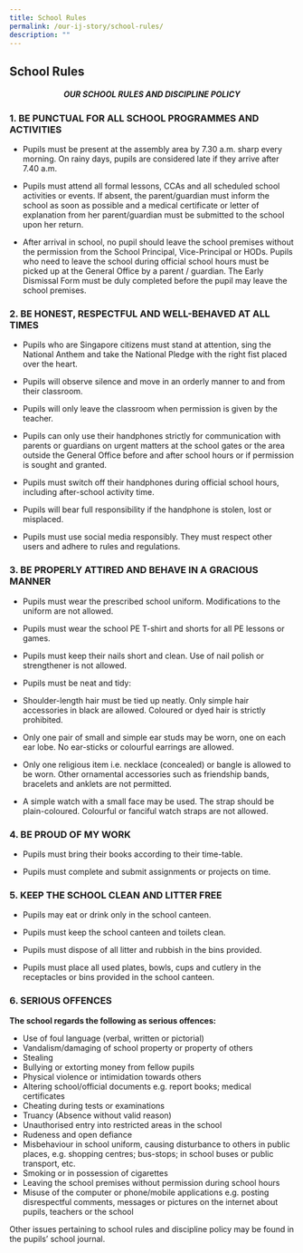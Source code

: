 ```yaml
---
title: School Rules
permalink: /our-ij-story/school-rules/
description: ""
---
```



## School Rules

##### <center> OUR SCHOOL RULES AND DISCIPLINE POLICY</center>

### 1\. BE PUNCTUAL FOR ALL SCHOOL PROGRAMMES AND ACTIVITIES


*   Pupils must be present at the assembly area by 7.30 a.m. sharp every morning. On rainy days, pupils are considered late if they arrive after 7.40 a.m.

*   Pupils must attend all formal lessons, CCAs and all scheduled school activities or events. If absent, the parent/guardian must inform the school as soon as possible and a medical certificate or letter of explanation from her parent/guardian must be submitted to the school upon her return.

*   After arrival in school, no pupil should leave the school premises without the permission from the School Principal, Vice-Principal or HODs. Pupils who need to leave the school during official school hours must be picked up at the General Office by a parent / guardian. The Early Dismissal Form must be duly completed before the pupil may leave the school premises.

### 2\. BE HONEST, RESPECTFUL AND WELL-BEHAVED AT ALL TIMES

*   Pupils who are Singapore citizens must stand at attention, sing the National Anthem and take the National Pledge with the right fist placed over the heart.

*   Pupils will observe silence and move in an orderly manner to and from their classroom.

*   Pupils will only leave the classroom when permission is given by the teacher.

*   Pupils can only use their handphones strictly for communication with parents or guardians on urgent matters at the school gates or the area outside the General Office before and after school hours or if permission is sought and granted.

*   Pupils must switch off their handphones during official school hours, including after-school activity time.

*   Pupils will bear full responsibility if the handphone is stolen, lost or misplaced.

*   Pupils must use social media responsibly. They must respect other users and adhere to rules and regulations.

### 3\. BE PROPERLY ATTIRED AND BEHAVE IN A GRACIOUS MANNER


*   Pupils must wear the prescribed school uniform. Modifications to the uniform are not allowed.

*   Pupils must wear the school PE T-shirt and shorts for all PE lessons or games.

*   Pupils must keep their nails short and clean. Use of nail polish or strengthener is not allowed.

*   Pupils must be neat and tidy:

*   Shoulder-length hair must be tied up neatly. Only simple hair accessories in black are allowed. Coloured or dyed hair is strictly prohibited.

*   Only one pair of small and simple ear studs may be worn, one on each ear lobe. No ear-sticks or colourful earrings are allowed.

*   Only one religious item i.e. necklace (concealed) or bangle is allowed to be worn. Other ornamental accessories such as friendship bands, bracelets and anklets are not permitted.

*   A simple watch with a small face may be used. The strap should be plain-coloured. Colourful or fanciful watch straps are not allowed.

### 4\. BE PROUD OF MY WORK


*   Pupils must bring their books according to their time-table.

*   Pupils must complete and submit assignments or projects on time.

### 5\. KEEP THE SCHOOL CLEAN AND LITTER FREE


*   Pupils may eat or drink only in the school canteen.

*   Pupils must keep the school canteen and toilets clean.

*   Pupils must dispose of all litter and rubbish in the bins provided.

*   Pupils must place all used plates, bowls, cups and cutlery in the receptacles or bins provided in the school canteen.

### 6\. SERIOUS OFFENCES


**The school regards the following as serious offences:**

  

*   Use of foul language (verbal, written or pictorial)
*   Vandalism/damaging of school property or property of others
*   Stealing
*   Bullying or extorting money from fellow pupils
*   Physical violence or intimidation towards others
*   Altering school/official documents e.g. report books; medical certificates
*   Cheating during tests or examinations
*   Truancy (Absence without valid reason)
*   Unauthorised entry into restricted areas in the school
*   Rudeness and open defiance
*   Misbehaviour in school uniform, causing disturbance to others in public places, e.g. shopping centres; bus-stops; in school buses or public transport, etc.
*   Smoking or in possession of cigarettes
*   Leaving the school premises without permission during school hours
*   Misuse of the computer or phone/mobile applications e.g. posting disrespectful comments, messages or pictures on the internet about pupils, teachers or the school

  

Other issues pertaining to school rules and discipline policy may be found in the pupils’ school journal.